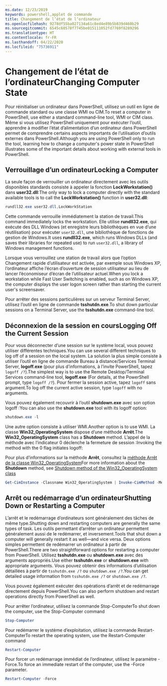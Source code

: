 ```yaml
---
ms.date: 12/23/2019
keywords: powershell,applet de commande
title: Changement de l’état de l’ordinateur
ms.openlocfilehash: 9278df55ba027134a61c8ed4e89b5b839d460b29
ms.sourcegitcommit: 6545c60578f7745be015111052fd7769f8289296
ms.translationtype: HT
ms.contentlocale: fr-FR
ms.lasthandoff: 04/22/2020
ms.locfileid: "75736911"
---
```

# <a name="changing-computer-state"></a><span data-ttu-id="a6546-103">Changement de l’état de l’ordinateur</span><span class="sxs-lookup"><span data-stu-id="a6546-103">Changing Computer State</span></span>

<span data-ttu-id="a6546-104">Pour réinitialiser un ordinateur dans PowerShell, utilisez un outil en ligne de commande standard ou une classe WMI ou CIM.</span><span class="sxs-lookup"><span data-stu-id="a6546-104">To reset a computer in PowerShell, use either a standard command-line tool, WMI or CIM class.</span></span>
<span data-ttu-id="a6546-105">Même si vous utilisez PowerShell uniquement pour exécuter l’outil, apprendre à modifier l’état d’alimentation d’un ordinateur dans PowerShell permet de comprendre certains aspects importants de l’utilisation d’outils externes dans PowerShell.</span><span class="sxs-lookup"><span data-stu-id="a6546-105">Although you are using PowerShell only to run the tool, learning how to change a computer's power state in PowerShell illustrates some of the important details about working with external tools in PowerShell.</span></span>

## <a name="locking-a-computer"></a><span data-ttu-id="a6546-106">Verrouillage d’un ordinateur</span><span class="sxs-lookup"><span data-stu-id="a6546-106">Locking a Computer</span></span>

<span data-ttu-id="a6546-107">La seule façon de verrouiller un ordinateur directement avec les outils disponibles standards consiste à appeler la fonction **LockWorkstation()** dans **user32.dll**:</span><span class="sxs-lookup"><span data-stu-id="a6546-107">The only way to lock a computer directly with the standard available tools is to call the **LockWorkstation()** function in **user32.dll**:</span></span>

```powershell
rundll32.exe user32.dll,LockWorkStation
```

<span data-ttu-id="a6546-108">Cette commande verrouille immédiatement la station de travail.</span><span class="sxs-lookup"><span data-stu-id="a6546-108">This command immediately locks the workstation.</span></span> <span data-ttu-id="a6546-109">Elle utilise **rundll32.exe**, qui exécute des DLL Windows (et enregistre leurs bibliothèques en vue d’une réutilisation) pour exécuter `user32.dll`, une bibliothèque de fonctions de gestion de Windows.</span><span class="sxs-lookup"><span data-stu-id="a6546-109">It uses **rundll32.exe**, which runs Windows DLLs (and saves their libraries for repeated use) to run `user32.dll`, a library of Windows management functions.</span></span>

<span data-ttu-id="a6546-110">Lorsque vous verrouillez une station de travail alors que l’option Changement rapide d’utilisateur est activée, par exemple sous Windows XP, l’ordinateur affiche l’écran d’ouverture de session utilisateur au lieu de lancer l’économiseur d’écran de l’utilisateur actuel.</span><span class="sxs-lookup"><span data-stu-id="a6546-110">When you lock a workstation while Fast User Switching is enabled, such as on Windows XP, the computer displays the user logon screen rather than starting the current user's screensaver.</span></span>

<span data-ttu-id="a6546-111">Pour arrêter des sessions particulières sur un serveur Terminal Server, utilisez l’outil en ligne de commande **tsshutdn.exe**.</span><span class="sxs-lookup"><span data-stu-id="a6546-111">To shut down particular sessions on a Terminal Server, use the **tsshutdn.exe** command-line tool.</span></span>

## <a name="logging-off-the-current-session"></a><span data-ttu-id="a6546-112">Déconnexion de la session en cours</span><span class="sxs-lookup"><span data-stu-id="a6546-112">Logging Off the Current Session</span></span>

<span data-ttu-id="a6546-113">Pour vous déconnecter d’une session sur le système local, vous pouvez utiliser différentes techniques.</span><span class="sxs-lookup"><span data-stu-id="a6546-113">You can use several different techniques to log off of a session on the local system.</span></span> <span data-ttu-id="a6546-114">La solution la plus simple consiste à utiliser l’outil en ligne de commande Bureau à distance/Services Terminal Server, **logoff.exe** (pour plus d’informations, à l’invite PowerShell, tapez `logoff /?`).</span><span class="sxs-lookup"><span data-stu-id="a6546-114">The simplest way is to use the Remote Desktop/Terminal Services command-line tool, **logoff.exe** (For details, at the PowerShell prompt, type `logoff /?`).</span></span> <span data-ttu-id="a6546-115">Pour fermer la session active, tapez `logoff` sans argument.</span><span class="sxs-lookup"><span data-stu-id="a6546-115">To log off the current active session, type `logoff` with no arguments.</span></span>

<span data-ttu-id="a6546-116">Vous pouvez également recouvrir à l’outil **shutdown.exe** avec son option logoff :</span><span class="sxs-lookup"><span data-stu-id="a6546-116">You can also use the **shutdown.exe** tool with its logoff option:</span></span>

```powershell
shutdown.exe -l
```

<span data-ttu-id="a6546-117">Une autre option consiste à utiliser WMI.</span><span class="sxs-lookup"><span data-stu-id="a6546-117">Another option is to use WMI.</span></span> <span data-ttu-id="a6546-118">La classe **Win32_OperatingSystem** dispose d’une méthode **Arrêt**.</span><span class="sxs-lookup"><span data-stu-id="a6546-118">The **Win32_OperatingSystem** class has a **Shutdown** method.</span></span>
<span data-ttu-id="a6546-119">L’appel de la méthode avec l’indicateur 0 déclenche la fermeture de session :</span><span class="sxs-lookup"><span data-stu-id="a6546-119">Invoking the method with the 0 flag initiates logoff:</span></span>

<span data-ttu-id="a6546-120">Pour plus d’informations sur la méthode **Arrêt**, consultez la [méthode Arrêt de la classe Win32_OperatingSystem](/windows/win32/cimwin32prov/shutdown-method-in-class-win32-operatingsystem)</span><span class="sxs-lookup"><span data-stu-id="a6546-120">For more information about the **Shutdown** method, see [Shutdown method of the Win32_OperatingSystem class](/windows/win32/cimwin32prov/shutdown-method-in-class-win32-operatingsystem)</span></span>

```powershell
Get-CimInstance -Classname Win32_OperatingSystem | Invoke-CimMethod -MethodName Shutdown
```

## <a name="shutting-down-or-restarting-a-computer"></a><span data-ttu-id="a6546-121">Arrêt ou redémarrage d’un ordinateur</span><span class="sxs-lookup"><span data-stu-id="a6546-121">Shutting Down or Restarting a Computer</span></span>

<span data-ttu-id="a6546-122">L’arrêt et le redémarrage d’ordinateurs sont généralement des tâches de même type.</span><span class="sxs-lookup"><span data-stu-id="a6546-122">Shutting down and restarting computers are generally the same types of task.</span></span> <span data-ttu-id="a6546-123">Les outils permettant d’arrêter un ordinateur permettent généralement aussi de le redémarrer, et inversement.</span><span class="sxs-lookup"><span data-stu-id="a6546-123">Tools that shut down a computer will generally restart it as well—and vice versa.</span></span> <span data-ttu-id="a6546-124">Deux options simples permettent de redémarrer un ordinateur à partir de PowerShell.</span><span class="sxs-lookup"><span data-stu-id="a6546-124">There are two straightforward options for restarting a computer from PowerShell.</span></span> <span data-ttu-id="a6546-125">Utilisez **tsshutdn.exe** ou **shutdown.exe** avec des arguments appropriés.</span><span class="sxs-lookup"><span data-stu-id="a6546-125">Use either **tsshutdn.exe** or **shutdown.exe** with appropriate arguments.</span></span> <span data-ttu-id="a6546-126">Vous pouvez obtenir des informations d’utilisation détaillées à partir de `tsshutdn.exe /?` ou `shutdown.exe /?`.</span><span class="sxs-lookup"><span data-stu-id="a6546-126">You can get detailed usage information from `tsshutdn.exe /?` or `shutdown.exe /?`.</span></span>

<span data-ttu-id="a6546-127">Vous pouvez également exécuter des opérations d’arrêt et de redémarrage directement depuis PowerShell.</span><span class="sxs-lookup"><span data-stu-id="a6546-127">You can also perform shutdown and restart operations directly from PowerShell as well.</span></span>

<span data-ttu-id="a6546-128">Pour arrêter l’ordinateur, utilisez la commande Stop-Computer</span><span class="sxs-lookup"><span data-stu-id="a6546-128">To shut down the computer, use the Stop-Computer command</span></span>

```powershell
Stop-Computer
```

<span data-ttu-id="a6546-129">Pour redémarrer le système d’exploitation, utilisez la commande Restart-Computer</span><span class="sxs-lookup"><span data-stu-id="a6546-129">To restart the operating system, use the Restart-Computer command</span></span>

```powershell
Restart-Computer
```

<span data-ttu-id="a6546-130">Pour forcer un redémarrage immédiat de l’ordinateur, utilisez le paramètre -Force.</span><span class="sxs-lookup"><span data-stu-id="a6546-130">To force an immediate restart of the computer, use the -Force parameter.</span></span>

```powershell
Restart-Computer -Force
```
